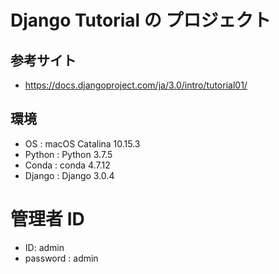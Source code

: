 # Django Tutorial の プロジェクト
## 参考サイト
- https://docs.djangoproject.com/ja/3.0/intro/tutorial01/

## 環境
- OS : macOS Catalina 10.15.3
- Python : Python 3.7.5
- Conda : conda 4.7.12
- Django : Django 3.0.4

# 管理者 ID
- ID: admin
- password : admin
